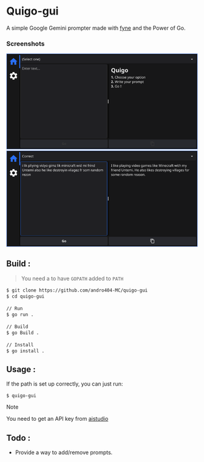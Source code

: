 # Quigo-gui

A simple Google Gemini prompter made with [fyne](https://github.com/fyne-io/fyne/) and the Power of Go.

### Screenshots
![main](asset/Screenshot_2024-05-12-12-12-04_1366x768.png) 
![correct](asset/Screenshot_2024-05-12-12-17-14_1366x768.png) 

## Build :

> You need a to have `GOPATH` added to `PATH`

```
$ git clone https://github.com/andro404-MC/quigo-gui
$ cd quigo-gui

// Run
$ go run .

// Build
$ go Build .

// Install
$ go install .
```

## Usage :

If the path is set up correctly, you can just run:

```
$ quigo-gui
```

> [!NOTE]
> You need to get an API key from [aistudio](https://aistudio.google.com/app/apikey) 

## Todo :

- Provide a way to add/remove prompts.
